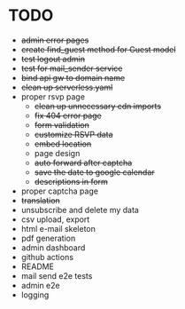 # TODO

* ~~admin error pages~~
* ~~create  find_guest method for Guest model~~
* ~~test logout admin~~
* ~~test for mail_sender service~~
* ~~bind api gw to domain name~~
* ~~clean up serverless.yaml~~
* proper rsvp page
    * ~~clean up unnecessary cdn imports~~
    * ~~fix 404 error page~~
    * ~~form validation~~
    * ~~customize RSVP data~~
    * ~~embed location~~
    * page design
    * ~~auto forward after captcha~~
    * ~~save the date to google calendar~~
    * ~~descriptions in form~~
* proper captcha page
* ~~translation~~
* unsubscribe and delete my data
* csv upload, export
* html e-mail skeleton
* pdf generation
* admin dashboard
* github actions
* README
* mail send e2e tests
* admin e2e
* logging
